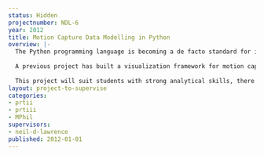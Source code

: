 ```yaml
---
status: Hidden
projectnumber: NDL-6
year: 2012
title: Motion Capture Data Modelling in Python
overview: |-
  The Python programming language is becoming a de facto standard for implementation of machine learning algorithms. This project will develop tools for modelling of motion capture data in the Python programming language. Based on existing tools in MATLAB, the aim of the project will be to port the underlying machine learning techniques to the more powerful Python programming language. The end aim is to provide a simple tool for animators to model motion capture data and create new animations for computer games or the film industry.
  
  A previous project has built a visualization framework for motion capture data, this year’s project will focus on more advanced machine learning methodologies. The student will work with an ongoing software development framework being developed by the machine learning group. Software for the project will be written according to the principles of open data science.
  
  This project will suit students with strong analytical skills, there will be a focus on linear algebra and probabilistic inference in the software.
layout: project-to-supervise
categories:
- prtii
- prtiii
- MPhil
supervisors:
- neil-d-lawrence
published: 2012-01-01
---
```

